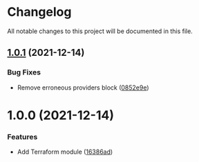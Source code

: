 # Changelog

All notable changes to this project will be documented in this file.

## [1.0.1](https://github.com/Waracle/tf-lumigo/compare/v1.0.0...v1.0.1) (2021-12-14)


### Bug Fixes

* Remove erroneous providers block ([0852e9e](https://github.com/Waracle/tf-lumigo/commit/0852e9e7ed1489ffe6bd1dc2ac4f5113ecce0f10))

# 1.0.0 (2021-12-14)


### Features

* Add Terraform module ([16386ad](https://github.com/Waracle/tf-lumigo/commit/16386ad1c0961ad42660bfbc88437b05319b5018))
